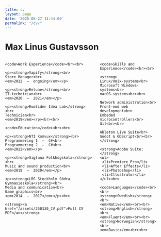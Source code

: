 ```yaml
---
title: cv
layout: page
date: '2025-05-27 11:44:00'
permalink: "/cv/"
---
```


<div class="body">
    <h1>Max Linus Gustavsson</h1>
</div>
<div class="columns">

<!-- KOLUMN 1 -->
  <div class="column">
    
  <!--ARBETSLIVSERFARENHETER -->
    <code>Work Experience</code><br><br>
    
    <p><strong>Vapify</strong><br>
    Store Manager<br>
    <em>2022  –  ongoing</em></p>

    <p><strong>Retune</strong><br>
    IT-technician<br>
    <em>2020  –  2021</em></p>

    <p><strong>Rumtiden Idea Lab</strong><br>
    Technician<br>
    <em>2019</em></p><br><br>

  <!-- UTBILDNING -->
    <code>Education</code><br><br>

    <p><strong>NTI Komvux</strong><br>
    Programmering 1  –  C#<br>
    Programmering 2  –  C#<br>
    <em>2022</em></p>

    <p><strong>Sigtuna Folkhögskola</strong><br>
    Music and sound production<br>
    <em>2019  –  2020</em></p>
  
    <p><strong>LBS Stockholm Södra Gymnasieskola</strong><br>
    Media and communication<br>
    Game graphics<br>
    <em>2014  –  2017</em></p><br>

    <strong><a href="/assets/250130_CV.pdf">Full CV PDF</a></strong>
  </div>

<!--KOLUMN 2 -->
  <div class="column">

  <!-- ERFARENHET & FÄRDIGHETER -->
    <code>Skills and Experience</code><br><br>

    <strong>
    Linux/Unix-systems<br>
    Microsoft Windows-systems<br>
    macOS-systems<br><br>

    Network administration<br>
    Front-end web development<br>
    Embeded microcontrollers<br>
    Git<br><br>

    Ableton Live Suite<br>
    Godot & GDScript<br><br>
    </strong>

    <strong>Adobe Suite:</strong>
    <ul>
     <li>Premiere Pro</li>  
     <li>After Effects</li>  
     <li>Photoshop</li>  
     <li>Illustrator</li>  
    </ul><br>

  <!-- SPRÅK -->
    <code>Languages</code><br><br>
    <strong>Swedish</strong><br>
    <em>Native</em><br><br>
    <strong>English</strong><br>
    <em>Fluent</em><br><br>
    <strong>Norwegian</strong><br>
    <em>Basic</em><br><br>
  </div>
